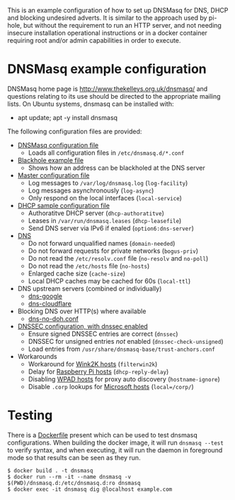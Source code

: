 This is an example configuration of how to set up DNSMasq for DNS, DHCP and
blocking undesired adverts. It is similar to the approach used by pi-hole,
but without the requirement to run an HTTP server, and not needing insecure
installation operational instructions or in a docker container requiring
root and/or admin capabilities in order to execute.

DNSMasq example configuration
=============================

DNSMasq home page is http://www.thekelleys.org.uk/dnsmasq/ and questions
relating to its use should be directed to the appropriate mailing lists.
On Ubuntu systems, dnsmasq can be installed with:

* apt update; apt -y install dnsmasq

The following configuration files are provided:

* [DNSMasq configuration file](dnsmasq.conf)
  - Loads all configuration files in `/etc/dnsmasq.d/*.conf`
* [Blackhole example file](dnsmasq.d/blackhole.conf)
  - Shows how an address can be blackholed at the DNS server
* [Master configuration file](dnsmasq.d/defaults.conf)
  - Log messages to `/var/log/dnsmasq.log` (`log-facility`)
  - Log messages asynchronously (`log-async`)
  - Only respond on the local interfaces (`local-service`)
* [DHCP sample configuration file](dnsmasq.d/dhcp.conf)
  - Authoratitve DHCP server (`dhcp-authoratitve`)
  - Leases in `/var/run/dnsmasq.leases` (`dhcp-leasefile`)
  - Send DNS server via IPv6 if enaled (`option6:dns-server`)
* [DNS](dnsmasq.d/dns.conf)
  - Do not forward unqualified names (`domain-needed`)
  - Do not forward requests for private networks (`bogus-priv`)
  - Do not read the `/etc/resolv.conf` file (`no-resolv` and `no-poll`)
  - Do not read the `/etc/hosts` file (`no-hosts`)
  - Enlarged cache size (`cache-size`)
  - Local DHCP caches may be cached for 60s (`local-ttl`)
* DNS upstream servers (combined or individually)
  - [dns-google](dnsmasq.d/dns-google)
  - [dns-cloudflare](dnsmasq.d/dns-cloudflare)
* Blocking DNS over HTTP(s) where available
  - [dns-no-doh.conf](dnsmasq.d/dns-no-doh.conf)
* [DNSSEC configuration, with dnssec enabled](dnsmasq.d/dnssec.conf)
  - Ensure signed DNSSEC entries are correct (`dnssec`)
  - DNSSEC for unsigned entries *not* enabled (`dnssec-check-unsigned`)
  - Load entries from `/usr/share/dnsmasq-base/trust-anchors.conf`
* Workarounds
  - Workaround for [Wink2K hosts](dnsmasq.d/workaround-win2k.conf) (`filterwin2k`)
  - Delay for [Raspberry Pi hosts](dnsmasq.d/workaround-pi.conf) (`dhcp-reply-delay`)
  - Disabling [WPAD hosts](dnsmasq.d/workaround-wpad.conf) for proxy auto discovery (`hostname-ignore`)
  - Disable `.corp` lookups for [Microsoft hosts](dnsmasq.d/workaround-corp.conf) (`local=/corp/`)

Testing
=======

There is a [Dockerfile](Dockerfile) present which can be used to test dnsmasq
configurations. When building the docker image, it will run `dnsmasq --test`
to verify syntax, and when executing, it will run the daemon in foreground
mode so that results can be seen as they run.

    $ docker build . -t dnsmasq
    $ docker run --rm -it --name dnsmasq -v $(PWD)/dnsmasq.d:/etc/dnsmasq.d:ro dnsmasq
    $ docker exec -it dnsmasq dig @localhost example.com
